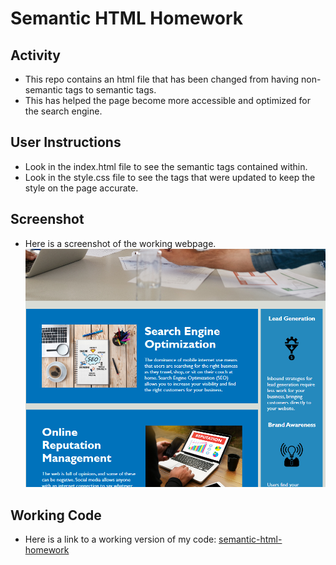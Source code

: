 # Semantic HTML Homework

## Activity

- This repo contains an html file that has been changed from having non-semantic tags to semantic tags.
- This has helped the page become more accessible and optimized for the search engine.

## User Instructions

- Look in the index.html file to see the semantic tags contained within.
- Look in the style.css file to see the tags that were updated to keep the style on the page accurate.

## Screenshot

- Here is a screenshot of the working webpage.
![homework](./assets/images/homework1-readme.png)

## Working Code

- Here is a link to a working version of my code:
[semantic-html-homework](https://laurbaur024.github.io/semantic-html/)